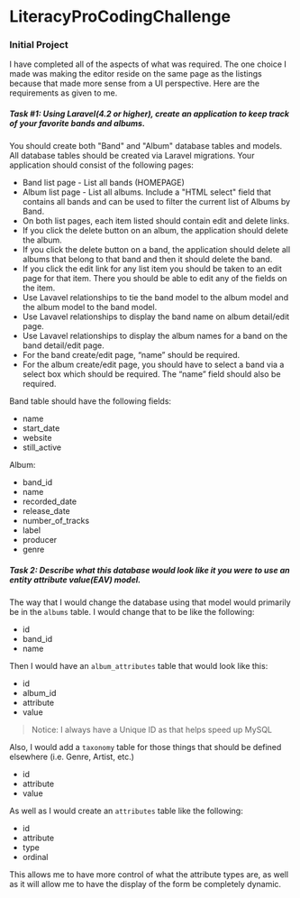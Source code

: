 # LiteracyProCodingChallenge

### Initial Project

I have completed all of the aspects of what was required. The one choice I made was making the editor reside on the same page as the listings because that made more sense from a UI perspective. Here are the requirements as given to me.

##### Task #1: Using Laravel(4.2 or higher), create an application to keep track of your favorite bands and albums.

You should create both "Band" and "Album" database tables and models. All database tables should be created via Laravel migrations. Your application should consist of the following pages:

* Band list page - List all bands (HOMEPAGE)
* Album list page - List all albums. Include a "HTML select" field that contains all bands and can be used to filter the current list of Albums by Band.
* On both list pages, each item listed should contain edit and delete links.
* If you click the delete button on an album, the application should delete the album.
* If you click the delete button on a band, the application should delete all albums that belong to that band and then it should delete the band.
* If you click the edit link for any list item you should be taken to an edit page for that item. There you should be able to edit any of the fields on the item.
* Use Lavavel relationships to tie the band model to the album model and the album model to the band model.
* Use Lavavel relationships to display the band name on album detail/edit page.
* Use Lavavel relationships to display the album names for a band on the band detail/edit page.
* For the band create/edit page, “name” should be required.
* For the album create/edit page, you should have to select a band via a select box which should be required. The “name” field should also be required.

Band table should have the following fields:
* name
* start_date
* website
* still_active

Album:
* band_id
* name
* recorded_date
* release_date
* number_of_tracks
* label
* producer
* genre

##### Task 2: Describe what this database would look like it you were to use an entity attribute value(EAV) model.

The way that I would change the database using that model would primarily be in the `albums` table. I would change that to be like the following:

* id
* band_id
* name

Then I would have an `album_attributes` table that would look like this:

* id
* album_id
* attribute
* value

> Notice: I always have a Unique ID as that helps speed up MySQL

Also, I would add a `taxonomy` table for those things that should be defined elsewhere (i.e. Genre, Artist, etc.)

* id
* attribute
* value

As well as I would create an `attributes` table like the following:

* id
* attribute
* type
* ordinal

This allows me to have more control of what the attribute types are, as well as it will allow me to have the display of the form be completely dynamic.